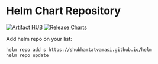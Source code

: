 # Helm Chart Repository

[![Artifact HUB](https://img.shields.io/endpoint?url=https://artifacthub.io/badge/repository/s)](https://artifacthub.io/packages/search?repo=s)
[![Release Charts](https://github.com/ShubhamTatvamasi/helm/workflows/Release%20Charts/badge.svg)](https://github.com/ShubhamTatvamasi/helm/actions)

Add helm repo on your list:
```bash
helm repo add s https://shubhamtatvamasi.github.io/helm
helm repo update
```
